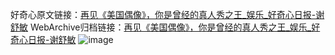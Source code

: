 好奇心原文链接：[再见《美国偶像》，你是曾经的真人秀之王_娱乐_好奇心日报-谢舒敏](https://www.qdaily.com/articles/9475.html)
WebArchive归档链接：[再见《美国偶像》，你是曾经的真人秀之王_娱乐_好奇心日报-谢舒敏](http://web.archive.org/web/20190623154334/https://www.qdaily.com/articles/9475.html)
![image](http://ww3.sinaimg.cn/large/007d5XDply1g3wflrc9ojj30u03sse81)